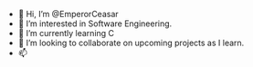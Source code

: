 - 👋 Hi, I’m @EmperorCeasar
- 👀 I’m interested in Software Engineering.
- 🌱 I’m currently learning C
- 💞️ I’m looking to collaborate on upcoming projects as I learn.
- 📫 

<!---
EmperorCeasar/EmperorCeasar is a ✨ special ✨ repository because its `README.md` (this file) appears on your GitHub profile.
You can click the Preview link to take a look at your changes.
--->
